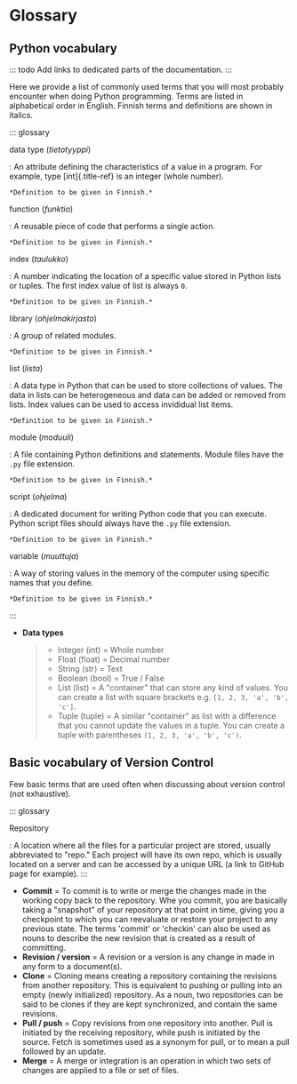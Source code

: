 # Glossary

## Python vocabulary

::: todo
Add links to dedicated parts of the documentation.
:::

Here we provide a list of commonly used terms that you will most
probably encounter when doing Python programming. Terms are listed in
alphabetical order in English. Finnish terms and definitions are shown
in italics.

::: glossary

data type (*tietotyyppi*)

:   An attribute defining the characteristics of a value in a program.
    For example, type [int]{.title-ref} is an integer (whole number).

    *Definition to be given in Finnish.*

function (*funktio*)

:   A reusable piece of code that performs a single action.

    *Definition to be given in Finnish.*

index (*taulukko*)

:   A number indicating the location of a specific value stored in
    Python lists or tuples. The first index value of list is always `0`.

    *Definition to be given in Finnish.*

library (*ohjelmakirjasto*)

:   A group of related modules.

    *Definition to be given in Finnish.*

list (*lista*)

:   A data type in Python that can be used to store collections of
    values. The data in lists can be heterogeneous and data can be added
    or removed from lists. Index values can be used to access invididual
    list items.

    *Definition to be given in Finnish.*

module (*moduuli*)

:   A file containing Python definitions and statements. Module files
    have the `.py` file extension.

    *Definition to be given in Finnish.*

script (*ohjelma*)

:   A dedicated document for writing Python code that you can execute.
    Python script files should always have the `.py` file extension.

    *Definition to be given in Finnish.*

variable (*muuttuja*)

:   A way of storing values in the memory of the computer using specific
    names that you define.

    *Definition to be given in Finnish.*
:::

-   **Data types**

    > -   Integer (int) = Whole number
    > -   Float (float) = Decimal number
    > -   String (str) = Text
    > -   Boolean (bool) = True / False
    > -   List (list) = A \"container\" that can store any kind of
    >     values. You can create a list with square brackets e.g.
    >     `[1, 2, 3, 'a', 'b', 'c']`.
    > -   Tuple (tuple) = A similar \"container\" as list with a
    >     difference that you cannot update the values in a tuple. You
    >     can create a tuple with parentheses
    >     `(1, 2, 3, 'a', 'b', 'c')`.

## Basic vocabulary of Version Control

Few basic terms that are used often when discussing about version
control (not exhaustive).

::: glossary

Repository

:   A location where all the files for a particular project are stored,
    usually abbreviated to "repo." Each project will have its own repo,
    which is usually located on a server and can be accessed by a unique
    URL (a link to GitHub page for example).
:::

-   **Commit** = To commit is to write or merge the changes made in the
    working copy back to the repository. Whe you commit, you are
    basically taking a "snapshot" of your repository at that point in
    time, giving you a checkpoint to which you can reevaluate or restore
    your project to any previous state. The terms \'commit\' or
    \'checkin\' can also be used as nouns to describe the new revision
    that is created as a result of committing.
-   **Revision / version** = A revision or a version is any change in
    made in any form to a document(s).
-   **Clone** = Cloning means creating a repository containing the
    revisions from another repository. This is equivalent to pushing or
    pulling into an empty (newly initialized) repository. As a noun, two
    repositories can be said to be clones if they are kept synchronized,
    and contain the same revisions.
-   **Pull / push** = Copy revisions from one repository into another.
    Pull is initiated by the receiving repository, while push is
    initiated by the source. Fetch is sometimes used as a synonym for
    pull, or to mean a pull followed by an update.
-   **Merge** = A merge or integration is an operation in which two sets
    of changes are applied to a file or set of files.

